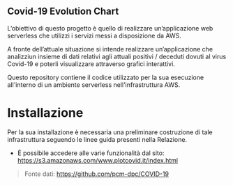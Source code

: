 ## Covid-19 Evolution Chart
L’obiettivo di questo progetto è quello di realizzare 
un’applicazione web serverless che utilizzi i servizi
messi a disposizione da AWS.

A fronte dell’attuale situazione si intende realizzare
un’applicazione che analizziun insieme di dati relativi
agli attuali positivi / deceduti dovuti al virus Covid-19
e poterli visualizzare attraverso grafici interattivi.

Questo repository contiene il codice utilizzato per la 
sua esecuzione all'interno di un ambiente serverless
nell'infrastruttura AWS.

# Installazione
Per la sua installazione è necessaria una preliminare
costruzione di tale infrastruttura seguendo le linee
guida presenti nella Relazione.


* È possibile accedere alle varie funzionalità dal sito:
  https://s3.amazonaws.com/www.plotcovid.it/index.html


> Fonte dati: https://github.com/pcm-dpc/COVID-19
